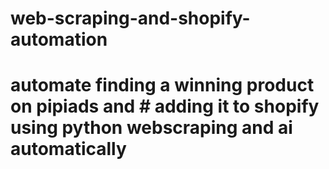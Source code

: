 # web-scraping-and-shopify-automation
# automate finding a winning product on pipiads and # adding it to shopify using python webscraping and ai automatically
